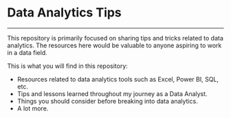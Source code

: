 # Data Analytics Tips
----

This repository is primarily focused on sharing tips and tricks related to data analytics. The resources here would be valuable to anyone aspiring to work in a data field.

<!-- I regularly post these on my LinkedIn. Here is the [link](https://www.linkedin.com/in/edwigesongong/) to my LinkedIn.-->  

This is what you will find in this repository:  
* Resources related to data analytics tools such as Excel, Power BI, SQL, etc.
* Tips and lessons learned throughout my journey as a Data Analyst.
* Things you should consider before breaking into data analytics.
* A lot more.
